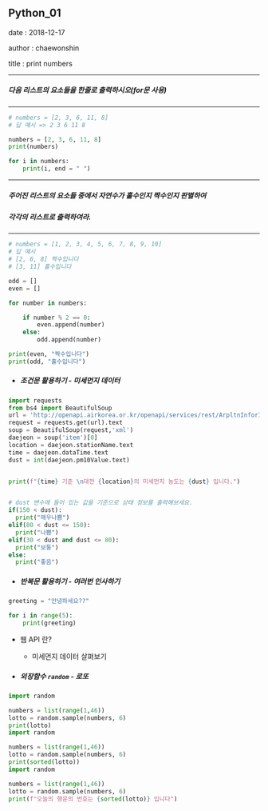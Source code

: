 ## Python_01

date : 2018-12-17

author : chaewonshin

title : print numbers

----

#####  다음 리스트의 요소들을 한줄로 출력하시오(for문 사용)

----

```python
# numbers = [2, 3, 6, 11, 8]
# 답 예시 => 2 3 6 11 8

numbers = [2, 3, 6, 11, 8]
print(numbers)

for i in numbers:
	print(i, end = " ")
```

----



##### 주어진 리스트의 요소들 중에서 자연수가 홀수인지 짝수인지 판별하여 

##### 각각의 리스트로 출력하여라.

----

```python
# numbers = [1, 2, 3, 4, 5, 6, 7, 8, 9, 10]
# 답 예시
# [2, 6, 8] 짝수입니다
# [3, 11] 홀수입니다

odd = []
even = []

for number in numbers:

    if number % 2 == 0:
        even.append(number)
    else:
        odd.append(number)

print(even, "짝수입니다")
print(odd, "홀수입니다")

```



* ##### 조건문 활용하기 - 미세먼지 데이터

```python
import requests
from bs4 import BeautifulSoup
url = 'http://openapi.airkorea.or.kr/openapi/services/rest/ArpltnInforInqireSvc/getCtprvnRltmMesureDnsty?sidoName=%EB%8C%80%EC%A0%84&ServiceKey=QaGapZXPV5DTM72fy6lrf3hJnrJxhila1UVkPlUCo0N0g0F0RZ9WEngT8RkNjNo4IF%2BikV%2BthQLze39nK4IQjA%3D%3D&ver=1.3&pageNo=2'
request = requests.get(url).text
soup = BeautifulSoup(request,'xml')
daejeon = soup('item')[0]
location = daejeon.stationName.text
time = daejeon.dataTime.text
dust = int(daejeon.pm10Value.text)


print(f"{time} 기준 \n대전 {location}의 미세먼지 농도는 {dust} 입니다.")


# dust 변수에 들어 있는 값을 기준으로 상태 정보를 출력해보세요.
if(150 < dust):
  print("매우나쁨")
elif(80 < dust <= 150):
  print("나쁨")
elif(30 < dust and dust <= 80):
  print("보통")
else:
  print("좋음")
```



* ##### 반복문 활용하기 - 여러번 인사하기

```python
greeting = "안녕하세요??"

for i in range(5):
    print(greeting)
```

- 웹 API 란?

  - 미세먼지 데이터 살펴보기


* ##### 외장함수 `random` - 로또

```python
import random

numbers = list(range(1,46))
lotto = random.sample(numbers, 6)
print(lotto)
import random

numbers = list(range(1,46))
lotto = random.sample(numbers, 6)
print(sorted(lotto))
import random

numbers = list(range(1,46))
lotto = random.sample(numbers, 6)
print(f"오늘의 행운의 번호는 {sorted(lotto)} 입니다")
```